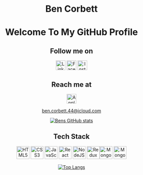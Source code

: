 <div align="center">
  
# Ben Corbett

# Welcome To My GitHub Profile

## Follow me on

[<img src="https://cdn-icons-png.flaticon.com/512/174/174857.png" alt="LinkedIn" width="30" height="30">](https://www.linkedin.com/in/benjamin-corbett-84822424a) [<img src="https://cdn-icons-png.flaticon.com/512/124/124010.png" alt="Facebook" width="30" height="30">](https://www.facebook.com/profile.php?id=100014489438074) [<img src="https://cdn-icons-png.flaticon.com/512/174/174855.png" alt="Instagram" width="30" height="30">](https://www.instagram.com/bcsurf.28)

## Reach me at

<img src="https://upload.wikimedia.org/wikipedia/commons/f/fa/Apple_logo_black.svg" alt="Apple" width="30" height="30"><p>ben.corbett.44@icloud.com</p>

[![Bens GitHub stats](https://github-readme-stats.vercel.app/api?username=bcsurf2822)](https://github.com/bcsurf2822/github-readme-stats)

## Tech Stack

<img src="https://cdn.jsdelivr.net/gh/devicons/devicon/icons/html5/html5-original-wordmark.svg" alt="HTML5" width="40" height="40"> <img src="https://cdn.jsdelivr.net/gh/devicons/devicon/icons/css3/css3-original-wordmark.svg" alt="CSS3" width="40" height="40"> <img src="https://cdn.jsdelivr.net/gh/devicons/devicon/icons/javascript/javascript-original.svg" alt="JavaScript" width="40" height="40"> <img src="https://cdn.jsdelivr.net/gh/devicons/devicon/icons/react/react-original-wordmark.svg" alt="React" width="40" height="40"> <img src="https://cdn.jsdelivr.net/gh/devicons/devicon/icons/nodejs/nodejs-original-wordmark.svg" alt="NodeJS" width="40" height="40"> <img src="https://cdn.jsdelivr.net/gh/devicons/devicon/icons/redux/redux-original.svg" alt="Redux" width="40" height="40"><img src="https://cdn.jsdelivr.net/gh/devicons/devicon/icons/mongoose/mongoose-original-wordmark.svg" alt="Mongoose" width="40" height="40"> <img src="https://cdn.jsdelivr.net/gh/devicons/devicon/icons/mongodb/mongodb-original-wordmark.svg" alt="MongoDB" width="40" height="40">

[![Top Langs](https://github-readme-stats.vercel.app/api/top-langs/?username=bcsurf2822)](https://github.com/bcsurf2822/github-readme-stats)

  </div>
